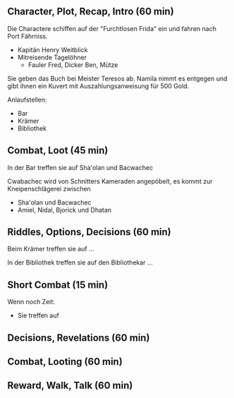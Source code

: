 ## Character, Plot, Recap, Intro (60 min)
Die Charactere schiffen auf der "Furchtlosen Frida" ein und fahren nach Port Fährniss.
* Kapitän Henry Weitblick
* Mitreisende Tagelöhner
  * Fauler Fred, Dicker Ben, Mütze 
    
Sie geben das Buch bei Meister Teresos ab. Namila nimmt es entgegen und gibt ihnen ein
Kuvert mit Auszahlungsanweisung für 500 Gold.

Anlaufstellen:
* Bar
* Krämer
* Bibliothek
    
## Combat, Loot (45 min)
In der Bar treffen sie auf Sha'olan und Bacwachec
 
 Cwabachec wird von Schnitters Kameraden
angepöbelt, es kommt zur Kneipenschlägerei zwischen
* Sha'olan und Bacwachec
* Amiel, Nidal, Bjorick und Dhatan

## Riddles, Options, Decisions (60 min)
Beim Krämer treffen sie auf ...

In der Bibliothek treffen sie auf den Bibliothekar ...  

## Short Combat (15 min)

Wenn noch Zeit:
* Sie treffen auf 

## Decisions, Revelations (60 min)

## Combat, Looting (60 min)

## Reward, Walk, Talk (60 min)
